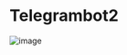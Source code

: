 # Telegrambot2
![image](https://github.com/Y0ungOne/Telegrambot2/assets/116868164/7eba02fa-fdbe-4db0-ba5b-199b23611f89)
